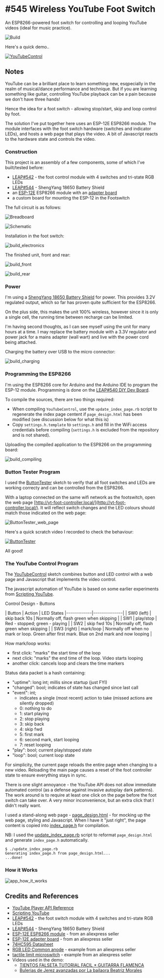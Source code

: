 # #545 Wireless YouTube Foot Switch

An ESP8266-powered foot switch for controlling and looping YouTube videos (ideal for music practice).

![Build](./assets/YouTubeFootSwitch_build.jpg?raw=true)

Here's a quick demo..

[![YouTubeControl](https://img.youtube.com/vi/n6uzQQ-pEqw/0.jpg)](https://www.youtube.com/watch?v=n6uzQQ-pEqw)

## Notes

YouTube can be a brilliant place to learn something new, esqpecially in the realm of musical/dance performance and technique.
But if you are learning something like guitar, controlling YouTube playback can be a pain because we don't have three hands!

Hence the idea for a foot switch - allowing stop/start, skip and loop control by foot.

The solution I've put together here uses an ESP-12E ESP8266 module.
The module interfaces with the foot switch hardware (switches and indicator LEDs), and hosts a web page that plays the video.
A bit of Javascript reacts to the hardware state and controls the video.

### Construction

This project is an assembly of a few components, some of which I've built/tested before:

* [LEAP#542](../../Electronics101/InputDevices/FootSwitch) - the foot control module with 4 switches and tri-state RGB LEDs
* [LEAP#544](../../Electronics101/BatteryManagement/ShengYang18650BatteryShield) - ShengYang 18650 Battery Shield
* an [ESP-12E](https://www.aliexpress.com/item/32339917567.html) ESP8266 module with an [adapter board](https://www.aliexpress.com/item/32649040259.html)
* a custom board for mounting the ESP-12 in the Footswitch

The full circuit is as follows:

![Breadboard](./assets/YouTubeFootSwitch_bb.jpg?raw=true)

![Schematic](./assets/YouTubeFootSwitch_schematic.jpg?raw=true)

Installation in the foot switch:

![build_electronics](./assets/build_electronics.jpg?raw=true)

The finished unit, front and rear:

![build_front](./assets/build_front.jpg?raw=true)

![build_rear](./assets/build_rear.jpg?raw=true)

### Power

I'm using a [ShengYang 18650 Battery Shield](../../Electronics101/BatteryManagement/ShengYang18650BatteryShield) for power.
This provides 3.2V regulated output, which so far has proven quite sufficient for the ESP8266.

On the plus side, this makes the unit 100% wireless, however since it is only a single cell, the running time between recharge can be limited.

I'm having second thoughts, as I can see myself using the unit for many hours at a time.
I may replace the battery module with a 3.3V regulator and power jack for a mains adapter (wall wart) and live with the power cord being attached.

Charging the battery over USB to the micro connector:

![build_charging](./assets/build_charging.jpg?raw=true)

### Programming the ESP8266

I'm using the ESP8266 core for Arduino and the Arduino IDE to program the ESP-12 module.
Programming is done on the [LEAP#540 DIY Dev Board](../ESP12/DIYDevBoard).

To compile the sources, there are two things required:

* When compiling `YouTubeControl`, use the `update_index_page.rb` script to regenerate the index page centent if `page_design.html` has been modified (see discussion below for what this is)
* Copy `settings.h.template` to `settings.h` and fill in the WiFi access credentials before compiling (`settings.h` is excluded from the repository and is not shared).

Uploading the compiled application to the ESP8266 on the programming board:

![build_compiling](./assets/build_compiling.jpg?raw=true)

### Button Tester Program

I used the [ButtonTester](./ButtonTester/ButtonTester.ino) sketch to verify that all foot switches and LEDs are working correcty
and can be controlled from the ESP8266.

With a laptop connected on the same wifi network as the footswitch, open the
web page [http://yt-foot-controller.local/](http://yt-foot-controller.local/).
It will reflect switch changes and the LED colours should match those indicated on the web page:

![ButtonTester_web_page](./assets/ButtonTester_web_page.png?raw=true)

Here's a quick scratch video I recorded to check the behaviour:

[![ButtonTester](https://img.youtube.com/vi/LqbHpBCiPNo/0.jpg)](https://www.youtube.com/watch?v=LqbHpBCiPNo)

All good!

### The YouTube Control Program

The [YouTubeControl](./YouTubeControl/YouTubeControl.ino) sketch combines button and LED control
with a web page and Javascript that implements the video control.

The javascript automation of YouTube is based on some earlier experiments from [Scripting YouTube](https://codingkata.tardate.com/javascript/scripting_youtube/).

Control Design - Buttons

| Button      | Action        | LED States
|-------------|---------------|
| SW0 (left)  | skip back 10s | Normally off, flash green when skipping |
| SW1         | play/stop     | Red - stopped; green - playing          |
| SW2         | skip fwd 10s  | Normally off, flash green when skipping |
| SW3 (right) | mark/loop     | Normally off when no mark or loop. Green after first mark. Blue on 2nd mark and now looping |

How mark/loop works:

* first click: "marks" the start time of the loop
* next click: "marks" the end time of the loop. Video starts looping
* another click: cancels loop and clears the time markers

Status data packet is a hash containing:

* "uptime": long int; millis since startup (just FYI)
* "changed": bool; indicates of state has changed since last call
* "event": int;
  - indicates a single (most recent) action to take (missed actions are silently dropped)
  - 0: nothing to do
  - 1: start playing
  - 2: stop playing
  - 3: skip back
  - 4: skip fwd
  - 5: first mark
  - 6: second mark, start looping
  - 7: reset looping
* "play": bool; current play/stopped state
* "loop": bool; current loop state

For simplicity, the current page reloads the entire page when changing to a new video.
Reloading the main page causes a reset of the foot controller state to ensure everything stays in sync.

There is one slight annoyance - the YouTube API does not allow immediate automated control (as a defense against invasive autoplay dark patterns).
The work around is to require at least one click on the page before the foot switch can take over. A very minor inconvenience, but an extra click that I didn't really want.

I used a stand-along web page - [page_design.html](./YouTubeControl/page_design.html) - for mocking up the web page, styling and Javascript.
When I have it "just right", the page content is copied into [index_page.h](./YouTubeControl/index_page.h) for compilation.

NB: I used the [update_index_page.rb](./update_index_page.rb) script to reformat `page_design.html` and generate `index_page.h` automatically.

```
$ ./update_index_page.rb
Generating index_page.h from page_design.html...
...done!
```

### How it Works

![app_how_it_works](./assets/app_how_it_works.jpg?raw=true)


## Credits and References

* [YouTube Player API Reference](https://developers.google.com/youtube/iframe_api_reference)
* [Scripting YouTube](https://codingkata.tardate.com/javascript/scripting_youtube/)
* [LEAP#542](../../Electronics101/InputDevices/FootSwitch) - the foot switch module with 4 switches and tri-state RGB LEDs
* [LEAP#544](../../Electronics101/BatteryManagement/ShengYang18650BatteryShield) - ShengYang 18650 Battery Shield
* [ESP-12E ESP8266 module](https://www.aliexpress.com/item/32339917567.html) - from an aliexpress seller
* [ESP-12E adapter board](https://www.aliexpress.com/item/32649040259.html) - from an aliexpress seller
* [74HC595 Datasheet](https://www.futurlec.com/74HC/74HC595.shtml)
* [RGB LED Common anode](https://www.aliexpress.com/item/1895398667.html) - example from an aliexpress seller
* [tactile limit microswitch](https://www.aliexpress.com/item/32982784418.html) - example from an aliexpress seller
* Videos used in the demo:
  * [TIENTOS FALSETA TUTORIAL FACIL * GUITARRA FLAMENCA](https://www.youtube.com/watch?v=cPlrskC9pfY)
  * [Bulerias de Jerez avanzadas por La bailaora Beatriz Morales](https://www.youtube.com/watch?v=kwJ_GCAD298)

